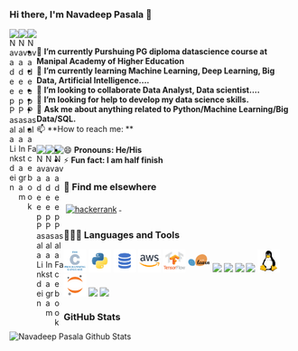 ### Hi there, I'm Navadeep Pasala 👋

<a href="https://www.linkedin.com/in/navadeep-pasala-1280b0145/">
  <img align="left" alt="Navadeep Pasala Linkdein" width="16px" src="https://cdn.jsdelivr.net/npm/simple-icons@v3/icons/linkedin.svg" />
</a>
<a href="https://www.instagram.com/navadeep_pasala/">
  <img align="left" alt="Navadeep Pasala Instagram" width="16px" src="https://cdn.jsdelivr.net/npm/simple-icons@v3/icons/instagram.svg" />
</a>
<a href="https://www.facebook.com/navadeeppasala/">
  <img align="left" alt="Navadeep Pasala Facebook" width="16px" src="https://cdn.jsdelivr.net/npm/simple-icons@v3/icons/facebook.svg" />
</a>
<br>

- 🔭 **I’m currently Purshuing PG diploma datascience course at Manipal Academy of Higher Education**
- 🌱 **I’m currently learning Machine Learning, Deep Learning, Big Data, Artificial Intelligence....**
- 👯 **I’m looking to collaborate Data Analyst, Data scientist....**
- 🤔 **I’m looking for help to develop my data science skills.**
- 💬 **Ask me about anything related to Python/Machine Learning/Big Data/SQL.**
- 📫 **How to reach me: ** 
<a href="https://www.linkedin.com/in/navadeep-pasala-1280b0145/">
  <img align="left" alt="Navadeep Pasala Linkdein" width="16px" src="https://cdn.jsdelivr.net/npm/simple-icons@v3/icons/linkedin.svg" />
</a> 
<a href="https://www.instagram.com/navadeep_pasala/">
  <img align="left" alt="Navadeep Pasala Instagram" width="16px" src="https://cdn.jsdelivr.net/npm/simple-icons@v3/icons/instagram.svg" />
</a> 
<a href="https://www.facebook.com/navadeeppasala/">
  <img align="left" alt="Navadeep Pasala Facebook" width="16px" src="https://cdn.jsdelivr.net/npm/simple-icons@v3/icons/facebook.svg" />
</a>

- 😄 **Pronouns: He/His**
- ⚡ **Fun fact: I am half finish**

### 📢 Find me elsewhere
<a href="https://www.hackerrank.com/pnavadeep1997">
    <img src="https://img.shields.io/badge/-hackerrank-gray?style=for-the-badge&labelColor=black&logo=hackerrank&logoColor=61DBFB)" alt="hackerrank" style="vertical-align:top; margin:4px">
  </a>&nbsp;&nbsp;&nbsp;
  
### 👨🏻‍💻 Languages and Tools <br />
  <code><img height="40" src="https://raw.githubusercontent.com/github/explore/80688e429a7d4ef2fca1e82350fe8e3517d3494d/topics/c/c.png"></code>
  <code><img height="40" src="https://raw.githubusercontent.com/github/explore/80688e429a7d4ef2fca1e82350fe8e3517d3494d/topics/python/python.png"></code>
  <code><img height="40" src="https://raw.githubusercontent.com/github/explore/80688e429a7d4ef2fca1e82350fe8e3517d3494d/topics/sql/sql.png"></code>
  <code><img height="40" src="https://raw.githubusercontent.com/github/explore/80688e429a7d4ef2fca1e82350fe8e3517d3494d/topics/aws/aws.png"></code>
  <code><img height="40" src="https://raw.githubusercontent.com/github/explore/80688e429a7d4ef2fca1e82350fe8e3517d3494d/topics/tensorflow/tensorflow.png"></code>
  <code><img height="40" src="https://raw.githubusercontent.com/github/explore/80688e429a7d4ef2fca1e82350fe8e3517d3494d/topics/scikit-learn/scikit-learn.png"></code>
  <code><img height="40" src="https://i2.wp.com/zappysys.com/blog/wp-content/uploads/2018/06/tableau-integration-logo.png"></code>
  <code><img height="40" src="https://encrypted-tbn0.gstatic.com/images?q=tbn%3AANd9GcSc2CTlEghMHiiw15cILGvhONqY8TF3I_wGZA&usqp=CAU"></code>
  <code><img height="40" src="https://upload.wikimedia.org/wikipedia/commons/b/bb/Apache_Hive_logo.svg"></code>
  <code><img height="40" src="https://seekvectorlogo.com/wp-content/uploads/2018/12/apache-spark-vector-logo-small.png"></code>
  <code><img height="40" src="https://raw.githubusercontent.com/github/explore/80688e429a7d4ef2fca1e82350fe8e3517d3494d/topics/linux/linux.png"></code>
  <code><img height="40" src="https://raw.githubusercontent.com/github/explore/80688e429a7d4ef2fca1e82350fe8e3517d3494d/topics/jupyter-notebook/jupyter-notebook.png"></code>
  <code><img height="40" src="https://upload.wikimedia.org/wikipedia/commons/thumb/c/cd/Visual_Studio_2017_Logo.svg/1200px-Visual_Studio_2017_Logo.svg.png"></code>
  <code><img height="40" src="https://colab.research.google.com/img/colab_favicon_256px.png"></code>
  
### GitHub Stats
</p>  
<img align = "left" alt = "Navadeep Pasala Github Stats" src="https://github-readme-stats.vercel.app/api?username=navadeeppasala&theme=algolia&show_icons=true" />
